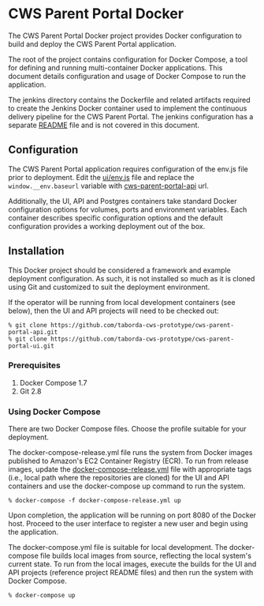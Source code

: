# CWS Parent Portal Docker

The CWS Parent Portal Docker project provides Docker configuration to build and deploy the CWS Parent Portal
application.

The root of the project contains configuration for Docker Compose, a tool for defining and running multi-container
Docker applications. This document details configuration and usage of Docker Compose to run the application.

The jenkins directory contains the Dockerfile and related artifacts required to create the Jenkins Docker container
used to implement the continuous delivery pipeline for the CWS Parent Portal. The jenkins configuration has a separate
[README][jenkinsreadme] file and is not covered in this document.

## Configuration

The CWS Parent Portal application requires configuration of the env.js file prior to deployment. Edit the [ui/env.js](https://github.com/taborda-cws-prototype/docker/tree/master/ui) file and replace the `window.__env.baseurl` variable with [cws-parent-portal-api](https://github.com/taborda-cws-prototype/cws-parent-portal-api) url.

Additionally, the UI, API and Postgres containers take standard Docker configuration options for volumes, ports and
environment variables. Each container describes specific configuration options and the default configuration provides
a working deployment out of the box.

## Installation

This Docker project should be considered a framework and example deployment configuration. As such, it is not installed
so much as it is cloned using Git and customized to suit the deployment environment.

If the operator will be running from local development containers (see below), then the UI and API projects will need to
be checked out:

    % git clone https://github.com/taborda-cws-prototype/cws-parent-portal-api.git
    % git clone https://github.com/taborda-cws-prototype/cws-parent-portal-ui.git

### Prerequisites

1. Docker Compose 1.7
1. Git 2.8

### Using Docker Compose

There are two Docker Compose files. Choose the profile suitable for your deployment.

The docker-compose-release.yml file runs the system from Docker images published to Amazon's EC2 Container Registry
(ECR). To run from release images, update the [docker-compose-release.yml](https://github.com/taborda-cws-prototype/docker) file with appropriate tags (i.e., local path where the repositories are cloned) for the UI and API containers and use the docker-compose up command to run the system. 

    % docker-compose -f docker-compose-release.yml up

Upon completion, the application will be running on port 8080 of the Docker host. Proceed to the user interface to
register a new user and begin using the application.

The docker-compose.yml file is suitable for local development. The docker-compose file builds local images from
source, reflecting the local system's current state. To run from the local images, execute the builds for the UI and
API projects (reference project README files) and then run the system with Docker Compose.

    % docker-compose up

[jenkinsreadme]: jenkins/README.md
